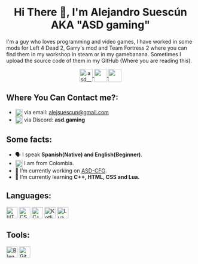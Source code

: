 <h1 align="center">Hi There 👋, I'm Alejandro Suescún AKA "ASD gaming"</h1>
I'm a guy who loves programming and video games, I have worked in some mods for Left 4 Dead 2, Garry's mod and Team Fortress 2 where you can find them in my workshop in steam or in my gamebanana. Sometimes I upload the source code of them in my GitHub (Where you are reading this).
<p align="center">
    <a href="https://x.com/asd__gaming" target="blank">
        <img align="center" src="https://github.com/user-attachments/assets/aa134a1a-8385-4058-bd41-6a2be2aece4b" alt="asd__gaming" height="35"/>
    </a>
    <a href="https://www.instagram.com/asd.gaming.tf/" target="blank">
        <img align="center" src="https://github.com/user-attachments/assets/9655a5f0-68ca-4c31-ae76-66ea1f895a8b" height="35"/>
    </a>
    <a href="https://www.youtube.com/@asd.gaming." target="blank">
        <img align="center" src="https://github.com/user-attachments/assets/2fd5d2eb-ef3b-49e8-a7c9-d64c05f1023b" height="35" />
    </a>
</p>




## Where You Can Contact me?:
- <a href="mailto:alejsuescun@gmail.com" target="blank"><img align="center" src="https://github.com/user-attachments/assets/5b7ca3d9-e64d-4fd8-8874-d35ff93956f6" height="20"></a> via email: alejsuescun@gmail.com
- <a href="https://discord.gg/xQ2HrwfqA2" target="blank"><img align="center" src="https://github.com/user-attachments/assets/4134c7d6-f08d-4e24-8f69-9a5c26ce1c49" height="20"></a> via Discord: **asd.gaming**

## Some facts:
- 🗣 I speak **Spanish(Native) and English(Beginner)**.
- <a href="https://colombia.co" target="blank"><img align="center" src="https://github.com/user-attachments/assets/49d6de74-7890-4bf8-ad58-938e99ad9bfa" height="20"></a> I am from Colombia.
- 🔭 I’m currently working on [ASD-CFG](https://github.com/alej-suescun/ASD-CFG).
- 🌱 I’m currently learning **C++, HTML, CSS and Lua.**

## Languages:
<p align="left">
    <img src="https://github.com/user-attachments/assets/2326c758-f405-4d13-916b-10ecf189bf1d" alt="HTML" width="30">
    <img src="https://github.com/user-attachments/assets/2012a492-4cb8-4427-a11e-430f2a03e8da" alt="CSS" width="30">
    <img src="https://github.com/user-attachments/assets/e9717839-ae7b-469d-a494-f12ca2ae4214" alt="C++" width="30">
    <img src="https://github.com/user-attachments/assets/a6fe328e-d0a3-4d2d-8060-3a88603d977a" alt="Kotlin" width="30">
    <img src="https://github.com/user-attachments/assets/3291dc6f-243a-4c9c-8de0-6e3d34259382" alt="Lua" width="30">
</p>

## Tools:
<p align="left" justify="center">
    <img src="https://github.com/user-attachments/assets/c1b3d7ef-2789-4d7b-86a3-6e83cbc93c5b" alt="Blender" width="30">
    <img src="https://github.com/user-attachments/assets/909e8db9-0d3f-44ed-96b7-c2caa7144fba" alt="Git" width="30">
</p>

<!--


**alej-suescun/alej-suescun** is a ✨ _special_ ✨ repository because its `README.md` (this file) appears on your GitHub profile.

Here are some ideas to get you started:

- 🔭 I’m currently working on ...
- 🌱 I’m currently learning ...
- 👯 I’m looking to collaborate on ...
- 🤔 I’m looking for help with ...
- 💬 Ask me about ...
- 📫 How to reach me: ...
- 😄 Pronouns: ...
- ⚡ Fun fact: ...
-->

